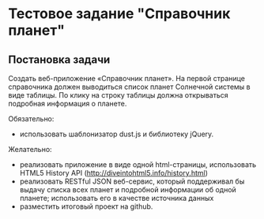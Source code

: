 Тестовое задание "Справочник планет"
===================================

Постановка задачи
-----------------
Создать веб-приложение «Справочник планет». На первой странице справочника должен выводиться список планет Солнечной системы в виде таблицы. По клику на строку таблицы должна открываться подробная информация о планете.

Обязательно: 
- использовать шаблонизатор dust.js и библиотеку jQuery.

Желательно:
- реализовать приложение в виде одной html-страницы, использовать HTML5 History API (http://diveintohtml5.info/history.html)
- реализовать RESTful JSON веб-сервис, который поддерживал бы выдачу списка всех планет и подробной информации об одной планете; использовать его в качестве источника данных
- разместить итоговый проект на github.
